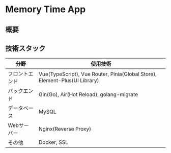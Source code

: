 # Memory Time App

## 概要


## 技術スタック
| 分野 | 使用技術 |
| ---- | ---- |
| フロントエンド | Vue(TypeScript), Vue Router, Pinia(Global Store), Element-Plus(UI Library) |
| バックエンド | Gin(Go), Air(Hot Reload), golang-migrate |
| データベース | MySQL |
| Webサーバー | Nginx(Reverse Proxy) |
| その他 | Docker, SSL |